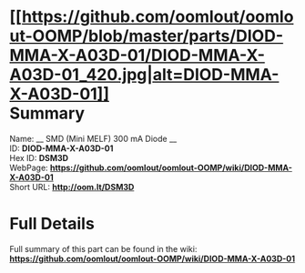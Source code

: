 
[[https://github.com/oomlout/oomlout-OOMP/blob/master/parts/DIOD-MMA-X-A03D-01/DIOD-MMA-X-A03D-01_420.jpg|alt=DIOD-MMA-X-A03D-01]]     
Summary
=================
  
Name: __ SMD (Mini MELF) 300 mA Diode __    
ID: __DIOD-MMA-X-A03D-01__   
Hex ID: __DSM3D__   
WebPage: __https://github.com/oomlout/oomlout-OOMP/wiki/DIOD-MMA-X-A03D-01__   
Short URL: __http://oom.lt/DSM3D__   

Full Details
==========================
Full summary of this part can be found in the wiki:   
__https://github.com/oomlout/oomlout-OOMP/wiki/DIOD-MMA-X-A03D-01__    

